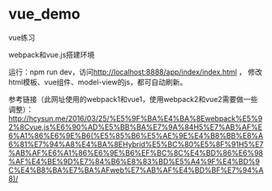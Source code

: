 # vue_demo
vue练习  

webpack和vue.js搭建环境    

运行：npm run dev，访问[http://localhost:8888/app/index/index.html](http://localhost:8888/app/index/index.html)  ， 修改html模板、vue组件、model-view的js，都可自动刷新。  

参考链接（此网址使用的webpack1和vue1，使用webpack2和vue2需要做一些调整）：http://hcysun.me/2016/03/25/%E5%9F%BA%E4%BA%8Ewebpack%E5%92%8Cvue.js%E6%90%AD%E5%BB%BA%E7%9A%84H5%E7%AB%AF%E6%A1%86%E6%9E%B6(%E5%85%B6%E5%AE%9E%E4%B8%BB%E8%A6%81%E7%94%A8%E4%BA%8EHybrid%E5%BC%80%E5%8F%91H5%E7%AB%AF%E6%A1%86%E6%9E%B6%EF%BC%8C%E4%BD%86%E6%98%AF%E4%BE%9D%E7%84%B6%E8%83%BD%E5%A4%9F%E4%BD%9C%E4%B8%BA%E7%BA%AFweb%E7%AB%AF%E4%BD%BF%E7%94%A8)/
